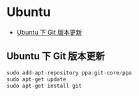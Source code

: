 # Ubuntu

- [Ubuntu 下 Git 版本更新](https://blog.csdn.net/liukang325/article/details/79189130)

## Ubuntu 下 Git 版本更新

```c#
sudo add-apt-repository ppa:git-core/ppa
sudo apt-get update
sudo apt-get install git
```
